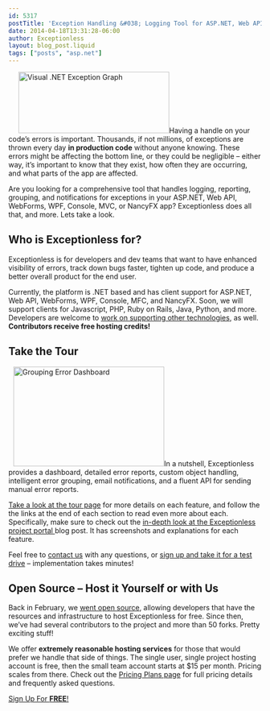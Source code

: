 ```yaml
---
id: 5317
postTitle: 'Exception Handling &#038; Logging Tool for ASP.NET, Web API, WebForms, WPF, Console, MVC, and more'
date: 2014-04-18T13:31:28-06:00
author: Exceptionless
layout: blog_post.liquid
tags: ["posts", "asp.net"]
---
```

<img loading="lazy" class="alignright size-medium wp-image-1268" style="margin-left: 20px;" alt="Visual .NET Exception Graph" src="http://exceptionless.com/assets/graph-300x122.jpg" width="300" height="122" data-id="1268" srcset="https://exceptionless.com/assets/graph-300x122.jpg 300w, https://exceptionless.com/assets/graph.jpg 700w" sizes="(max-width: 300px) 100vw, 300px" />Having a handle on your code&#8217;s errors is important. Thousands, if not millions, of exceptions are thrown every day **in production code** without anyone knowing. These errors might be affecting the bottom line, or they could be negligible &#8211; either way, it&#8217;s important to know that they exist, how often they are occurring, and what parts of the app are affected.

Are you looking for a comprehensive tool that handles logging, reporting, grouping, and notifications for exceptions in your ASP.NET, Web API, WebForms, WPF, Console, MVC, or NancyFX app? Exceptionless does all that, and more. Lets take a look.<!--more-->

## Who is Exceptionless for?

Exceptionless is for developers and dev teams that want to have enhanced visibility of errors, track down bugs faster, tighten up code, and produce a better overall product for the end user.

Currently, the platform is .NET based and has client support for ASP.NET, Web API, WebForms, WPF, Console, MFC, and NancyFX. Soon, we will support clients for Javascript, PHP, Ruby on Rails, Java, Python, and more. Developers are welcome to <a title="Exceptionless on GitHub" href="https://github.com/exceptionless/Exceptionless" target="_blank">work on supporting other technologies</a>, as well. **Contributors receive free hosting credits!**

## Take the Tour

[<img loading="lazy" class="alignright size-medium wp-image-4823" style="margin-left:10px;" alt="Grouping Error Dashboard" src="http://exceptionless.com/assets/dashboard-home-300x198.png" width="300" height="198" data-id="4823" srcset="https://exceptionless.com/assets/dashboard-home-300x198.png 300w, https://exceptionless.com/assets/dashboard-home-1024x676.png 1024w, https://exceptionless.com/assets/dashboard-home.png 1198w" sizes="(max-width: 300px) 100vw, 300px" />](http://exceptionless.com/assets/dashboard-home.png)In a nutshell, Exceptionless provides a dashboard, detailed error reports, custom object handling, intelligent error grouping, email notifications, and a fluent API for sending manual error reports.

<a title="Exceptionless Tour" href="http://exceptionless.com/tour/" target="_blank">Take a look at the tour page</a> for more details on each feature, and follow the the links at the end of each section to read even more about each. Specifically, make sure to check out the <a title="An in-depth look at the Exceptionless Project Portal" href="http://exceptionless.com/project-portal-tour/" target="_blank">in-depth look at the Exceptionless project portal </a>blog post. It has screenshots and explanations for each feature.

Feel free to <a title="Contact Exceptionless" href="http://exceptionless.com/contact/" target="_blank">contact us</a> with any questions, or <a title="Sign Up for Exceptionless" href="https://app.exceptionless.com/signup" target="_blank">sign up and take it for a test drive</a> &#8211; implementation takes minutes!

## Open Source &#8211; Host it Yourself or with Us

Back in February, we <a title="Open Source Error Reporting Tool" href="http://exceptionless.com/fork-us-exceptionless-goes-open-source/" target="_blank">went open source</a>, allowing developers that have the resources and infrastructure to host Exceptionless for free. Since then, we&#8217;ve had several contributors to the project and more than 50 forks. Pretty exciting stuff!

We offer **extremely reasonable hosting services** for those that would prefer we handle that side of things. The single user, single project hosting account is free, then the small team account starts at $15 per month. Pricing scales from there. Check out the <a title="Exceptionless pricing" href="http://exceptionless.com/pricing/" target="_blank">Pricing Plans page</a> for full pricing details and frequently asked questions.

<div class="signup center">
  <a class="btn btn-large btn-primary" href="https://app.exceptionless.com/signup">Sign Up For <strong>FREE</strong>!</a>
</div>

&nbsp;
